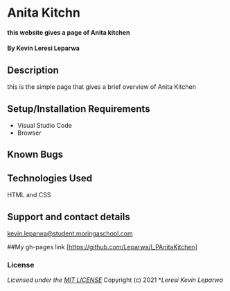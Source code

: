 # Anita Kitchn
#### this website gives a page of Anita kitchen
#### By **Kevin Leresi Leparwa**
## Description

this is the simple page that gives a brief overview of Anita Kitchen
## Setup/Installation Requirements
* Visual Studio Code
* Browser

## Known Bugs

## Technologies Used
HTML and CSS 
## Support and contact details
kevin.leparwa@student.moringaschool.com

##My gh-pages link
[https://github.com/Leparwa/I_PAnitaKitchen]
### License
*Licensed under the [MIT LICENSE](LICENSE.txt)*
Copyright (c) 2021 **Leresi Kevin Leparwa*